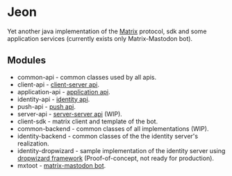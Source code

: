 # Jeon 

Yet another java implementation of the [Matrix](https://matrix.org) protocol, sdk and some application
services (currently exists only Matrix-Mastodon bot).

## Modules

* common-api - common classes used by all apis.
* client-api - [client-server api](https://matrix.org/docs/spec/client_server/r0.3.0.html).
* application-api - [application api](https://matrix.org/docs/spec/application_service/unstable.html).
* identity-api - [identity api](https://matrix.org/docs/spec/identity_service/unstable.html).
* push-api - [push api](https://matrix.org/docs/spec/push_gateway/unstable.html).
* server-api - [server-server api](https://matrix.org/docs/spec/server_server/unstable.html) (WIP).
* client-sdk - matrix client and template of the bot.
* common-backend - common classes of all implementations (WIP).
* identity-backend - common classes of the the identity server's realization.
* identity-dropwizard - sample implementation of the identity server using [dropwizard framework](https://www.dropwizard.io/) (Proof-of-concept, not ready for production).
* mxtoot - [matrix-mastodon bot](mxtoot/Readme.md).

